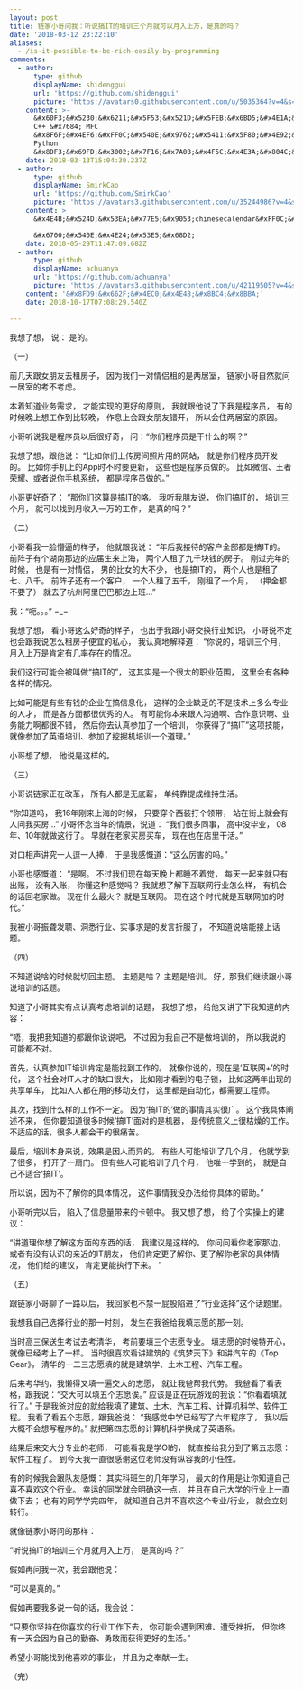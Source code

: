 ```yaml
---
layout: post
title: 链家小哥问我：听说搞IT的培训三个月就可以月入上万，是真的吗？
date: '2018-03-12 23:22:10'
aliases:
  - /is-it-possible-to-be-rich-easily-by-programming
comments:
  - author:
      type: github
      displayName: shidenggui
      url: 'https://github.com/shidenggui'
      picture: 'https://avatars0.githubusercontent.com/u/5035364?v=4&s=73'
    content: >-
      &#x60F3;&#x5230;&#x6211;&#x5F53;&#x521D;&#x5FEB;&#x6BD5;&#x4E1A;&#x65F6;&#x5728;&#x4E00;&#x5BB6;&#x4F20;&#x7EDF;&#x7684;&#x8F6F;&#x4EF6;&#x516C;&#x53F8;&#x5B9E;&#x4E60;&#xFF0C;&#x8D1F;&#x8D23;&#x7EF4;&#x62A4;
      C++ &#x7684; MFC
      &#x8F6F;&#x4EF6;&#xFF0C;&#x540E;&#x9762;&#x5411;&#x5F80;&#x4E92;&#x8054;&#x7F51;&#x884C;&#x4E1A;&#xFF0C;&#x81EA;&#x5B66;&#x4E86;
      Python
      &#x8DF3;&#x69FD;&#x3002;&#x7F16;&#x7A0B;&#x4F5C;&#x4E3A;&#x804C;&#x4E1A;&#x8FD8;&#x662F;&#x6BD4;&#x8F83;&#x5E78;&#x8FD0;&#x7684;&#xFF0C;&#x6BD5;&#x7ADF;&#x6709;&#x591A;&#x5C11;&#x5DE5;&#x4F5C;&#x80FD;&#x8BA9;&#x4EBA;&#x4EAB;&#x53D7;&#x5230;&#x601D;&#x8003;&#x7684;&#x4E50;&#x8DA3;&#x5462;
    date: 2018-03-13T15:04:30.237Z
  - author:
      type: github
      displayName: SmirkCao
      url: 'https://github.com/SmirkCao'
      picture: 'https://avatars3.githubusercontent.com/u/35244986?v=4&s=73'
    content: >
      &#x4E4B;&#x524D;&#x53EA;&#x77E5;&#x9053;chinesecalendar&#xFF0C;&#x4ECA;&#x5929;&#x53D1;&#x73B0;&#x65B0;&#x5927;&#x9646;

      &#x6700;&#x540E;&#x4E24;&#x53E5;&#x68D2;
    date: 2018-05-29T11:47:09.682Z
  - author:
      type: github
      displayName: achuanya
      url: 'https://github.com/achuanya'
      picture: 'https://avatars3.githubusercontent.com/u/42119505?v=4&s=73'
    content: '&#x8FD9;&#x662F;&#x4EC0;&#x4E48;&#x8BC4;&#x8BBA;'
    date: 2018-10-17T07:08:29.540Z

---
```


我想了想，
说：
是的。

<!--MORE-->

（一）

前几天跟女朋友去租房子，
因为我们一对情侣租的是两居室，
链家小哥自然就问一居室的考不考虑。

本着知道业务需求，
才能实现的更好的原则，
我就跟他说了下我是程序员，
有的时候晚上想工作到比较晚，
作息上会跟女朋友错开，
所以会住两居室的原因。

小哥听说我是程序员以后很好奇，
问：“你们程序员是干什么的啊？”

我想了想，跟他说：
“比如你们上传房间照片用的网站，
就是你们程序员开发的。
比如你手机上的App时不时要更新，
这些也是程序员做的。
比如微信、王者荣耀、或者说你手机系统，
都是程序员做的。”

小哥更好奇了：
“那你们这算是搞IT的咯。
我听我朋友说，
你们搞IT的，
培训三个月，
就可以找到月收入一万的工作，
是真的吗？”


（二）

小哥看我一脸懵逼的样子，
他就跟我说：
“年后我接待的客户全部都是搞IT的。
前阵子有个湖南那边的应届生来上海，
两个人租了九千块钱的房子。
刚过完年的时候，
也是有一对情侣，
男的比女的大不少，
也是搞IT的，
两个人也是租了七、八千。
前阵子还有一个客户，
一个人租了五千，
刚租了一个月，
（押金都不要了）
就去了杭州阿里巴巴那边上班…”

我：“呃。。。”
=\_=

我想了想，
看小哥这么好奇的样子，
也出于我跟小哥交换行业知识，
小哥说不定也会跟我说怎么租房子便宜的私心，
我认真地解释道：
“你说的，培训三个月，
月入上万是肯定有几率存在的情况。

我们这行可能会被叫做“搞IT的”，
这其实是一个很大的职业范围，
这里会有各种各样的情况。

比如可能是有些有钱的企业在搞信息化，
这样的企业缺乏的不是技术上多么专业的人才，
而是各方面都很优秀的人。
有可能你本来跟人沟通啊、合作意识啊、业务能力啊都很不错，
然后你去认真参加了一个培训，
你获得了“搞IT”这项技能，
就像参加了英语培训、参加了挖掘机培训一个道理。”

小哥想了想，
他说是这样的。


（三）

小哥说链家正在改革，
所有人都是无底薪，
单纯靠提成维持生活。

“你知道吗，
我16年刚来上海的时候，
只要穿个西装打个领带，
站在街上就会有人问我买房…”
小哥怀念当年的情景，说道：
“我们很多同事，
高中没毕业，
08年、10年就做这行了。
早就在老家买房买车，
现在也在店里干活。”

对口相声讲究一人逗一人捧，
于是我感慨道：“这么厉害的吗。”

小哥也感慨道：
“是啊。
不过我们现在每天晚上都睡不着觉，
每天一起来就只有出账，
没有入账，
你懂这种感觉吗？
我就想了解下互联网行业怎么样，
有机会的话回老家做。
现在什么最火？
就是互联网。
现在这个时代就是互联网加的时代。”

我被小哥振聋发聩、洞悉行业、实事求是的发言折服了，
不知道说啥能接上话题。


（四）

不知道说啥的时候就切回主题。
主题是啥？
主题是培训。
好，那我们继续跟小哥说培训的话题。

知道了小哥其实有点认真考虑培训的话题，
我想了想，
给他又讲了下我知道的内容：

“唔，我把我知道的都跟你说说吧，
不过因为我自己不是做培训的，
所以我说的可能都不对。

首先，认真参加IT培训肯定是能找到工作的。
就像你说的，现在是‘互联网+’的时代，
这个社会对IT人才的缺口很大，
比如刚才看到的电子锁，
比如这两年出现的共享单车，
比如人人都在用的移动支付，
这里都是自动化，都需要工程师。

其次，找到什么样的工作不一定。
因为‘搞IT的’做的事情其实很广。
这个我具体阐述不来，
但你要知道很多时候‘搞IT’面对的是机器，
是传统意义上很枯燥的工作。
不适应的话，很多人都会干的很痛苦。

最后，培训本身来说，效果是因人而异的。
有些人可能培训了几个月，
他就学到了很多，
打开了一扇门。
但有些人可能培训了几个月，
他唯一学到的，
就是自己不适合‘搞IT’。

所以说，因为不了解你的具体情况，
这件事情我没办法给你具体的帮助。”

小哥听完以后，
陷入了信息量带来的卡顿中。
我又想了想，
给了个实操上的建议：

“讲道理你想了解这方面的东西的话，
我建议是这样的。
你问问看你老家那边，
或者有没有认识的亲近的IT朋友，
他们肯定更了解你、更了解你老家的具体情况，
他们给的建议，
肯定更能执行下来。
”


（五）

跟链家小哥聊了一路以后，
我回家也不禁一屁股陷进了“行业选择”这个话题里。

我想我自己选择行业的那一时刻，
发生在我爸给我填志愿的那一刻。

当时高三保送生考试去考清华，
考前要填三个志愿专业。
填志愿的时候特开心，
就像已经考上了一样。
当时很喜欢看讲建筑的《筑梦天下》和讲汽车的《Top Gear》，
清华的一二三志愿填的就是建筑学、土木工程、汽车工程。

后来考华约，我懒得又填一遍交大的志愿，
就让我爸帮我代劳。
我爸看了看表格，跟我说：“交大可以填五个志愿诶。”
应该是正在玩游戏的我说：“你看着填就行了。”
于是我爸对应的就给我填了建筑、土木、汽车工程、计算机科学、软件工程。
我看了看五个志愿，跟我爸说：
“我感觉中学已经写了六年程序了，
我以后大概不会想写程序的。”
就把第四志愿的计算机科学换成了英语系。

结果后来交大分专业的老师，
可能看我是学OI的，
就直接给我分到了第五志愿：软件工程了。
到今天我一直很感谢这位老师没有纵容我的小任性。

有的时候我会跟队友感慨：
其实科班生的几年学习，
最大的作用是让你知道自己喜不喜欢这个行业。
幸运的同学就会明确这一点，
并且在自己大学的行业上一直做下去；
也有的同学学完四年，
就知道自己并不喜欢这个专业/行业，
就会立刻转行。

就像链家小哥问的那样：

“听说搞IT的培训三个月就月入上万，
是真的吗？”

假如再问我一次，我会跟他说：

“可以是真的。”

假如再要我多说一句的话，我会说：

“只要你坚持在你喜欢的行业工作下去，
你可能会遇到困难、遭受挫折，
但你终有一天会因为自己的勤奋、勇敢而获得更好的生活。”

希望小哥能找到他喜欢的事业，
并且为之奉献一生。

（完）

